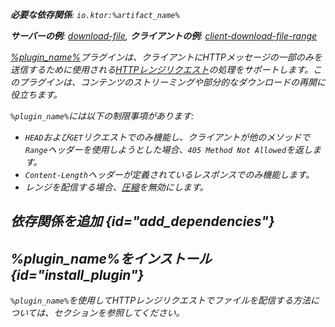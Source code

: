 [//]: # (title: 部分コンテンツ)

<primary-label ref="server-plugin"/>

<var name="artifact_name" value="ktor-server-partial-content"/>
<var name="package_name" value="io.ktor.server.plugins.partialcontent"/>
<var name="plugin_name" value="PartialContent"/>

<tldr>
<p>
<b>必要な依存関係</b>: <code>io.ktor:%artifact_name%</code>
</p>
<p>
<b>サーバーの例</b>:
<a href="https://github.com/ktorio/ktor-documentation/tree/%ktor_version%/codeSnippets/snippets/download-file">download-file</a>,
<b>クライアントの例</b>:
<a href="https://github.com/ktorio/ktor-documentation/tree/%ktor_version%/codeSnippets/snippets/client-download-file-range">client-download-file-range</a>
</p>
<include from="lib.topic" element-id="native_server_supported"/>
</tldr>

[%plugin_name%](https://api.ktor.io/ktor-server/ktor-server-plugins/ktor-server-partial-content/io.ktor.server.plugins.partialcontent/-partial-content.html)プラグインは、クライアントにHTTPメッセージの一部のみを送信するために使用される[HTTPレンジリクエスト](https://developer.mozilla.org/en-US/docs/Web/HTTP/Range_requests)の処理をサポートします。このプラグインは、コンテンツのストリーミングや部分的なダウンロードの再開に役立ちます。

`%plugin_name%`には以下の制限事項があります:
- `HEAD`および`GET`リクエストでのみ機能し、クライアントが他のメソッドで`Range`ヘッダーを使用しようとした場合、`405 Method Not Allowed`を返します。
- `Content-Length`ヘッダーが定義されているレスポンスでのみ機能します。
- レンジを配信する場合、[圧縮](server-compression.md)を無効にします。

## 依存関係を追加 {id="add_dependencies"}

<include from="lib.topic" element-id="add_ktor_artifact_intro"/>
<include from="lib.topic" element-id="add_ktor_artifact"/>

## %plugin_name%をインストール {id="install_plugin"}

<include from="lib.topic" element-id="install_plugin"/>
<include from="lib.topic" element-id="install_plugin_route"/>

`%plugin_name%`を使用してHTTPレンジリクエストでファイルを配信する方法については、[](server-responses.md#file)セクションを参照してください。